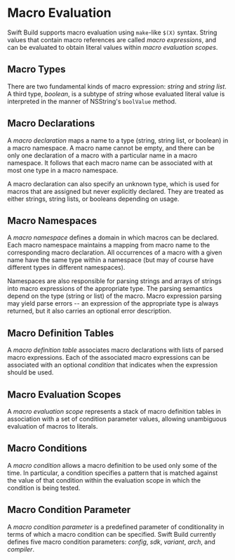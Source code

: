 # Macro Evaluation

Swift Build supports macro evaluation using `make`-like `$(X)` syntax.  String values that contain macro references are called *macro expressions*, and can be evaluated to obtain literal values within *macro evaluation scopes*.


## Macro Types

There are two fundamental kinds of macro expression: *string* and *string list*.  A third type, *boolean*, is a subtype of *string* whose evaluated literal value is interpreted in the manner of NSString's `boolValue` method.


## Macro Declarations

A *macro declaration* maps a name to a type (string, string list, or boolean) in a macro namespace.  A macro name cannot be empty, and there can be only one declaration of a macro with a particular name in a macro namespace.  It follows that each macro name can be associated with at most one type in a macro namespace.

A macro declaration can also specify an unknown type, which is used for macros that are assigned but never explicitly declared.  They are treated as either strings, string lists, or booleans depending on usage.


## Macro Namespaces

A *macro namespace* defines a domain in which macros can be declared.  Each macro namespace maintains a mapping from macro name to the corresponding macro declaration.  All occurrences of a macro with a given name have the same type within a namespace (but may of course have different types in different namespaces).

Namespaces are also responsible for parsing strings and arrays of strings into macro expressions of the appropriate type.  The parsing semantics depend on the type (string or list) of the macro.  Macro expression parsing may yield parse errors -- an expression of the appropriate type is always returned, but it also carries an optional error description.


## Macro Definition Tables

A *macro definition table* associates macro declarations with lists of parsed macro expressions.  Each of the associated macro expressions can be associated with an optional *condition* that indicates when the expression should be used.


## Macro Evaluation Scopes

A *macro evaluation scope* represents a stack of macro definition tables in association with a set of condition parameter values, allowing unambiguous evaluation of macros to literals.


## Macro Conditions

A *macro condition* allows a macro definition to be used only some of the time.  In particular, a condition specifies a pattern that is matched against the value of that condition within the evaluation scope in which the condition is being tested.


## Macro Condition Parameter

A *macro condition parameter* is a predefined parameter of conditionality in terms of which a macro condition can be specified. Swift Build currently defines five macro condition parameters:  *config*, *sdk*, *variant*, *arch*, and *compiler*.
